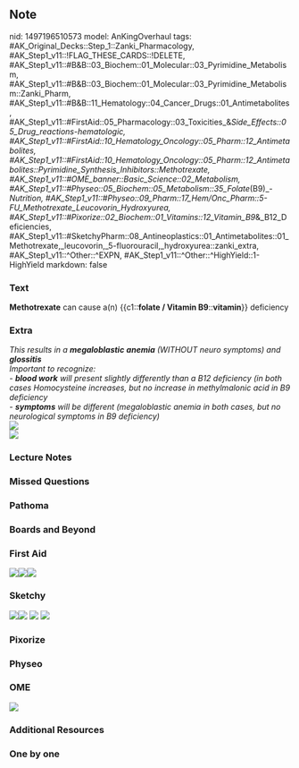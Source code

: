 ## Note
nid: 1497196510573
model: AnKingOverhaul
tags: #AK_Original_Decks::Step_1::Zanki_Pharmacology, #AK_Step1_v11::!FLAG_THESE_CARDS::!DELETE, #AK_Step1_v11::#B&B::03_Biochem::01_Molecular::03_Pyrimidine_Metabolism, #AK_Step1_v11::#B&B::03_Biochem::01_Molecular::03_Pyrimidine_Metabolism::Zanki_Pharm, #AK_Step1_v11::#B&B::11_Hematology::04_Cancer_Drugs::01_Antimetabolites, #AK_Step1_v11::#FirstAid::05_Pharmacology::03_Toxicities_&_Side_Effects::05_Drug_reactions_-_hematologic, #AK_Step1_v11::#FirstAid::10_Hematology_Oncology::05_Pharm::12_Antimetabolites, #AK_Step1_v11::#FirstAid::10_Hematology_Oncology::05_Pharm::12_Antimetabolites::Pyrimidine_Synthesis_Inhibitors::Methotrexate, #AK_Step1_v11::#OME_banner::Basic_Science::02_Metabolism, #AK_Step1_v11::#Physeo::05_Biochem::05_Metabolism::35_Folate_(B9)_-_Nutrition, #AK_Step1_v11::#Physeo::09_Pharm::17_Hem/Onc_Pharm::5-FU_Methotrexate_Leucovorin_Hydroxyurea, #AK_Step1_v11::#Pixorize::02_Biochem::01_Vitamins::12_Vitamin_B9_&_B12_Deficiencies, #AK_Step1_v11::#SketchyPharm::08_Antineoplastics::01_Antimetabolites::01_Methotrexate,_leucovorin,_5-fluorouracil,_hydroxyurea::zanki_extra, #AK_Step1_v11::^Other::^EXPN, #AK_Step1_v11::^Other::^HighYield::1-HighYield
markdown: false

### Text
<div>
  <b>Methotrexate</b> can cause a(n) {{c1::<b>folate / Vitamin
  B9</b>::<b>vitamin</b>}} deficiency
</div>

### Extra
<div>
  <div>
    <i>This results in a <b>megaloblastic</b> <b>anemia</b>
    (WITHOUT neuro symptoms) and <b>glossitis</b></i>
  </div><i>I</i><i>mportant to recognize:</i>
</div>
<div>
  <i>- <b>blood work</b> will present slightly differently than a
  B12 deficiency (in both cases Homocysteine increases, but no
  increase in methylmalonic acid in B9 deficiency</i>
</div>
<div>
  <i>- <b>symptoms</b> will be different (megaloblastic anemia in
  both cases, but no neurological symptoms in B9 deficiency)</i>
</div>
<div>
  <i><img src="paste-162835095093249.jpg"></i>
</div>
<div>
  <i><img src="paste-163797167767553.jpg"></i>
</div>

### Lecture Notes


### Missed Questions


### Pathoma


### Boards and Beyond


### First Aid
<img src="paste-162650411499523.jpg"><img src=
"paste-166064910499843.jpg"><img src="paste-55830279880707.jpg">

### Sketchy
<img src="paste-329273667747841.jpg" class="resizer"><img src=
"paste-f739f7171b31d8d679917a1b28e395e12452b052.png" class=
"resizer"> <img src=
"Screen%20Shot%202021-02-01%20at%2009.24.35.jpg"> <img src=
"Screen%20Shot%202021-02-01%20at%2009.24.48.jpg">

### Pixorize


### Physeo


### OME
<div class="ome-widget">
  <a href=
  "https://onlinemeded.org/spa/metabolism?ref=anki"><img src=
  "_OME_AnkiFlashcards_Topic_6.png"></a>
</div>

### Additional Resources


### One by one

